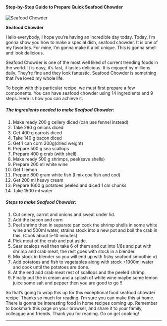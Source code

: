             

#### Step-by-Step Guide to Prepare Quick Seafood Chowder

![Seafood Chowder](https://img-global.cpcdn.com/recipes/39ad05ac7a1fe715/751x532cq70/seafood-chowder-recipe-main-photo.jpg)

**Seafood Chowder**

Hello everybody, I hope you’re having an incredible day today. Today, I’m gonna show you how to make a special dish, seafood chowder. It is one of my favorites. For mine, I’m gonna make it a bit unique. This is gonna smell and look delicious.

Seafood Chowder is one of the most well liked of current trending foods in the world. It is easy, it’s fast, it tastes delicious. It is enjoyed by millions daily. They’re fine and they look fantastic. Seafood Chowder is something that I’ve loved my whole life.

To begin with this particular recipe, we must first prepare a few components. You can have seafood chowder using 14 ingredients and 9 steps. Here is how you can achieve it.

##### The ingredients needed to make Seafood Chowder:

1.  Make ready 200 g cellery diced (can use fennel instead)
2.  Take 280 g onions diced
3.  Get 400 g carrots diced
4.  Take 140 g bacon diced
5.  Get 1 can corn 300g(dried weight)
6.  Prepare 500 g sea scallops
7.  Prepare 400 g crab (with shell)
8.  Make ready 500 g shrimps, peel(save shells)
9.  Prepare 200 ml white wine
10.  Get 1 lemon
11.  Prepare 800 gram white fish (I mix coalfish and cod)
12.  Get 200 ml heavy cream
13.  Prepare 1600 g potatoes peeled and diced 1 cm chunks
14.  Take 1500 ml water

##### Steps to make Seafood Chowder:

1.  Cut celery, carrot and onions and sweat under lid.
2.  Add the bacon and corn
3.  Peel shrimp then In separate pan cook the shrimp shells in some white wine and 500ml water, strains stock into a new pot and boil the crab in this. (Cook about 5-10 minutes)
4.  Pick meat of the crab and put aside.
5.  Sear scalops well then take 6 of them and cut into 1/8s and put with shrimp and crab meat, the rest goes with stock in a blender
6.  Mix stock in blender so you will end up with fishy seafood smoothie =)
7.  Add potatoes and fish to vegetables along with stock +1000ml water and cook until the potatoes are done.
8.  At the end add crab meat rest of scallops and the peeled shrimp.
9.  Finally put the in cream and a splash of white wine maybe some lemon juice some salt and pepper then you are good to go !!

So that’s going to wrap this up for this exceptional food seafood chowder recipe. Thanks so much for reading. I’m sure you can make this at home. There is gonna be interesting food in home recipes coming up. Remember to bookmark this page on your browser, and share it to your family, colleague and friends. Thank you for reading. Go on get cooking!

* * *